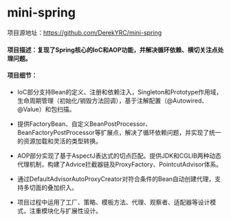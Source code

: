 # mini-spring
项目源地址：https://github.com/DerekYRC/mini-spring

#### 项目描述：复现了Spring核心的IoC和AOP功能，并解决循环依赖、横切关注点处理问题。

#### 项目细节：

- IoC部分支持Bean的定义、注册和依赖注入，Singleton和Prototype作用域，生命周期管理（初始化/销毁方法回调），基于注解配置（@Autowired、@Value）和包扫描。

- 提供FactoryBean、自定义BeanPostProcessor、BeanFactoryPostProcessor等扩展点，解决了循环依赖问题，并实现了统一的资源加载和灵活的类型转换。

- AOP部分实现了基于AspectJ表达式的切点匹配。提供JDK和CGLIB两种动态代理机制，构建了Advice拦截器链及ProxyFactory、PointcutAdvisor体系。

- 通过DefaultAdvisorAutoProxyCreator对符合条件的Bean自动创建代理，支持多切面的叠加织入。

- 项目过程中运用了工厂、策略、模板方法、代理、观察者、适配器等设计模式，注重模块化与扩展性设计。 
